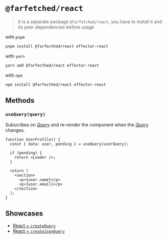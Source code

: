 # `@farfetched/react`

> It is a separate package `@farfetched/react`, you have to install it and its peer dependencies before usage

with `pnpm`

```sh
pnpm install @farfecthed/react effector-react
```

with `yarn`

```sh
yarn add @farfecthed/react effector-react
```

with `npm`

```sh
npm install @farfecthed/react effector-react
```

## Methods

### `useQuery(query)`

Subscribes on [_Query_](../primitives/query.md) and re-render the component when the [_Query_](../primitives/query.md) changes.

```tsx
function UserProfile() {
  const { data: user, pending } = useQuery(userQuery);

  if (pending) {
    return <Loader />;
  }

  return (
    <section>
      <p>{user.name}</p>
      <p>{user.email}</p>
    </section>
  );
}
```

## Showcases

- [React + `createQuery`](../../apps/showcase/react-create-query/)
- [React + `createJsonQuery`](../../apps/showcase/react-create-json-query/)
